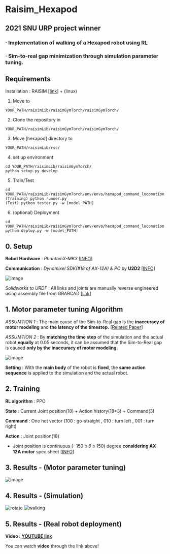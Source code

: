 # Raisim_Hexapod
## 2021 SNU URP project winner
### · Implementation of walking of a Hexapod robot using RL
### · Sim-to-real gap minimization through simulation parameter tuning.
## 
## Requirements

Installation : RAISIM [[link](https://raisim.com/sections/Installation.html)] + (linux)


  1. Move to

    YOUR_PATH/raisimLib/raisimGymTorch/raisimGymTorch/

  2. Clone the repository in

    YOUR_PATH/raisimLib/raisimGymTorch/raisimGymTorch/

  3. Move [hexapod] directory to

    YOUR_PATH/raisimLib/rsc/

  4. set up environment

    cd YOUR_PATH/raisimLib/raisimGymTorch/
    python setup.py develop
  
  5. Train/Test

    cd YOUR_PATH/raisimLib/raisimGymTorch/env/envs/hexapod_command_locomotion
    (Training) python runner.py
    (Test) python tester.py -w [model_PATH]

  6. (optional) Deployment

    cd YOUR_PATH/raisimLib/raisimGymTorch/env/envs/hexapod_command_locomotion
    python deploy.py -w [model_PATH]



## 
## 0. Setup

**Robot Hardware** : *PhantomX-MK3* [[INFO](https://www.trossenrobotics.com/Quadruped-Robot-Hexapod-Robot-Kits.aspx)]

**Communication** : *Dynamixel SDK(#18 of AX-12A) & PC* by **U2D2** [[INFO](https://www.robotis.com/shop/item.php?it_id=902-0132-000)]


![image](https://user-images.githubusercontent.com/74540268/170291745-907baf96-afc2-4f65-90c8-36f6c518c713.png)

*Solidworks to URDF* : All links and joints are manually reverse engineered using assembly file from GRABCAD [[link](https://grabcad.com/library)]




## 
## 1. Motor parameter tuning Algorithm

*ASSUMTION 1* : The main cause of the Sim-to-Real gap is the **inaccuracy of motor modeling** and **the latency of the timestep.** [[Related Paper](https://arxiv.org/abs/2102.02915)]

*ASSUMTION 2* : By **matching the time step** of the simulation and the actual robot **equally** at 0.05 seconds, it can be assumed that the Sim-to-Real gap is caused **only by the inaccuracy of motor modeling.**

![image](https://user-images.githubusercontent.com/74540268/170244886-0cfbc468-01b6-4249-bf97-935bc9a298a0.png)

**Setting** : With the **main body** of the robot is **fixed**, the **same action sequence** is applied to the simulation and the actual robot.

## 
## 2. Training

**RL algorithm** : PPO

**State** : Current Joint position(18) + Action history(18*3) + Command(3)

**Command** : One hot vector (100 : go-straight , 010 : turn left , 001 : turn right)

**Action** : Joint position(18)
* Joint position is continuous (−150 ≤ 𝜃 ≤ 150) degree **considering AX-12A motor** spec sheet [[INFO](https://emanual.robotis.com/docs/kr/dxl/ax/ax-12a/)]
## 
## 3. Results - (Motor parameter tuning)
![image](https://user-images.githubusercontent.com/74540268/170244806-2c1a8094-6b53-4e61-9eea-16f15b84b2a5.png)


## 
## 4. Results - (Simulation)
![rotate](https://user-images.githubusercontent.com/74540268/170244381-a976e5b8-544c-467a-804a-087c82f52eb6.gif) ![walking](https://user-images.githubusercontent.com/74540268/170244255-4d7dc8e4-c94e-49ee-8e1e-5bdd66be27f4.gif)

## 
## 5. Results - (Real robot deployment)

**Video : [YOUTUBE link](https://www.youtube.com/watch?v=ApI5J0-24kw)**

You can watch **video** through the link above!



